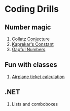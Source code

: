 # Coding Drills

## Number magic
1. [Collatz Conjecture](https://github.com/sigarettenenkoffie/CodingDrills/tree/master/Drills/Numbers/Collatz%20conjecture)
1. [Kaprekar's Constant](https://github.com/sigarettenenkoffie/CodingDrills/tree/master/Drills/Numbers/Kaprekars%20constant)
1. [Gapful Numbers](https://github.com/sigarettenenkoffie/CodingDrills/tree/master/Drills/Numbers/Gapful%20numbers)

## Fun with classes
1. [Airplane ticket calculation](https://github.com/sigarettenenkoffie/CodingDrills/tree/master/Drills/Classes/AirplaneTicketCalculation)
 
## .NET
1. Lists and comboboxes
